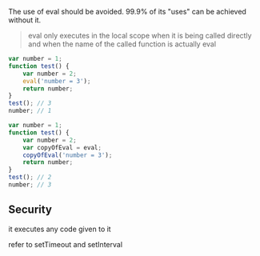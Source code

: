The use of eval should be avoided. 99.9% of its "uses" can be achieved without it.

> eval only executes in the local scope when it is being called directly and 
> when the name of the called function is actually eval

```javascript
var number = 1;
function test() {
    var number = 2;
    eval('number = 3');
    return number;
}
test(); // 3
number; // 1
```

```javascript
var number = 1;
function test() {
    var number = 2;
    var copyOfEval = eval;
    copyOfEval('number = 3');
    return number;
}
test(); // 2
number; // 3
```
## Security
it executes any code given to it

refer to setTimeout and setInterval